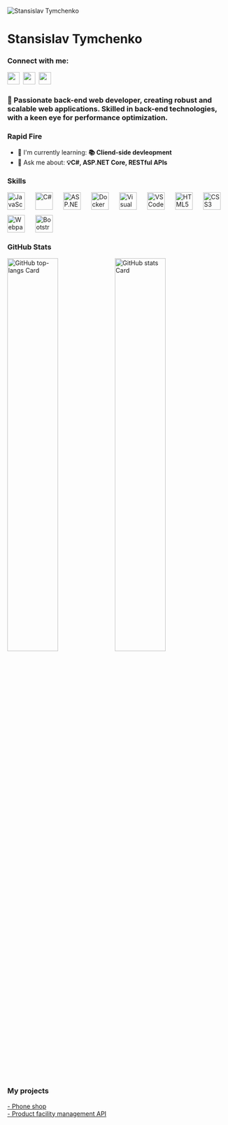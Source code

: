 ![Stansislav Tymchenko](https://user-images.githubusercontent.com/10498744/210012254-234538ff-d198-48aa-8964-37e6fd45d227.gif)

<div id="toc">
  <ul align="left" style="list-style: none">
    <summary>
      <h1>
        Stansislav Tymchenko
      </h1>
    </summary>
  </ul>
</div>

<h3 align="left">Connect with me:</h3>
<p align="left"><a href="https://github.com/sushilmagare10" target="_blank"><img src="https://img.shields.io/badge/GitHub-100000?logo=github&logoColor=white" height="28" style="margin-right: 4px"></a> <a href="https://www.linkedin.com/in/Stanislav Tymchenko" target="_blank"><img src="https://img.shields.io/badge/LinkedIn-0077B5?style=for-the-badge&logo=linkedin&logoColor=white" height="28" style="margin-right: 4px"></a> <a href="tim4chenko.stas@gmail.com" target="_blank"><img src="https://img.shields.io/badge/Gmail-D14836?style=for-the-badge&logo=gmail&logoColor=white" height="28" style="margin-right: 4px"></a></p>

 <h3 align="left">🚀 Passionate back-end web developer, creating robust and scalable web applications. Skilled in back-end technologies, with a keen eye for performance optimization.</h3>

<h3 align="left">Rapid Fire</h3>

- 🌱 I'm currently learning: **📚 Cliend-side devleopment**
- 💬 Ask me about: **💡C#, ASP.NET Core,  RESTful APIs**

 <h3 align="left">Skills</h3>

<div style="display: flex; flex-wrap: wrap; gap: 12px; justify-content: left;"><img src="https://img.shields.io/badge/JavaScript-F7DF1C?logo=javascript&logoColor=white" height="40" alt="JavaScript" style="margin-right: 12px"> <img src="https://cdn.jsdelivr.net/gh/devicons/devicon/icons/csharp/csharp-original.svg" height="40" alt="C#" style="margin-right: 12px"> <img src="https://cdn.jsdelivr.net/gh/devicons/devicon@latest/icons/dot-net/dot-net-original-wordmark.svg" height="40" alt="ASP.NET" style="margin-right: 12px"> <img src="https://cdn.jsdelivr.net/gh/devicons/devicon/icons/docker/docker-original.svg" height="40" alt="Docker" style="margin-right: 12px"> <img src="https://cdn.jsdelivr.net/gh/devicons/devicon@latest/icons/visualstudio/visualstudio-original.svg" height="40" alt="Visual Studio" style="margin-right: 12px"> <img src="https://cdn.jsdelivr.net/gh/devicons/devicon@latest/icons/vscode/vscode-original.svg" height="40" alt="VSCode" style="margin-right: 12px"> <img src="https://cdn.jsdelivr.net/gh/devicons/devicon/icons/html5/html5-original.svg" height="40" alt="HTML5" style="margin-right: 12px"> <img src="https://cdn.jsdelivr.net/gh/devicons/devicon/icons/css3/css3-original.svg" height="40" alt="CSS3" style="margin-right: 12px"> <img src="https://cdn.jsdelivr.net/gh/devicons/devicon/icons/webpack/webpack-plain.svg" height="40" alt="Webpack" style="margin-right: 12px"> <img src="https://cdn.jsdelivr.net/gh/devicons/devicon/icons/bootstrap/bootstrap-original.svg" height="40" alt="Bootstrap" style="margin-right: 12px"></div>

 <h3 align="left">GitHub Stats</h3>

<p align="left">
  <img width="48%" src="https://github-readme-stats.vercel.app/api/top-langs?username=bebrochka1&theme=gotham&hide_title=false&layout=donut&langs_count=8&hide_progress=false&card_width=400&disable_animations=false&hide_border=true" alt="GitHub top-langs Card" />
  <img width="48%" src="https://github-readme-stats.vercel.app/api?username=bebrochka1&theme=default&cache_seconds=1800&border_radius=4&hide_title=false&hide_rank=false&show_icons=true&include_all_commits=true&line_height=25" alt="GitHub stats Card" />
</p>

<h3>My projects</h3>
<a href="https://github.com/EmberEl/worldoftanks"> - Phone shop</a><br/>
<a href="https://github.com/bebrochka1/TestTask"> - Product facility management API</a>



